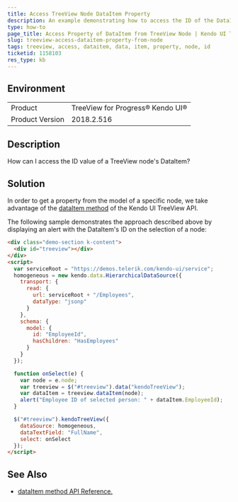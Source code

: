 ```yaml
---
title: Access TreeView Node DataItem Property 
description: An example demonstrating how to access the ID of the DataItem that corresponds to a TreeView node
type: how-to
page_title: Access Property of DataItem from TreeView Node | Kendo UI TreeView
slug: treeview-access-dataitem-property-from-node
tags: treeview, access, dataitem, data, item, property, node, id
ticketid: 1158103
res_type: kb
---
```


## Environment
<table>
 <tr>
  <td>Product</td>
  <td>TreeView for Progress® Kendo UI®</td>
 </tr>
 <tr>
  <td>Product Version</td>
  <td>2018.2.516</td>
 </tr>
</table>

## Description

How can I access the ID value of a TreeView node's DataItem?

## Solution

In order to get a property from the model of a specific node, we take advantage of the [dataItem method](https://docs.telerik.com/kendo-ui/api/javascript/ui/treeview/methods/dataitem#dataItem) of the Kendo UI TreeView API.

The following sample demonstrates the approach described above by displaying an alert with the DataItem's ID on the selection of a node:

```html
<div class="demo-section k-content">
  <div id="treeview"></div>
</div>
<script>
  var serviceRoot = "https://demos.telerik.com/kendo-ui/service";
  homogeneous = new kendo.data.HierarchicalDataSource({
    transport: {
      read: {
        url: serviceRoot + "/Employees",
        dataType: "jsonp"
      }
    },
    schema: {
      model: {
        id: "EmployeeId",
        hasChildren: "HasEmployees"
      }
    }
  });

  function onSelect(e) {
    var node = e.node;
    var treeview = $("#treeview").data("kendoTreeView");
    var dataItem = treeview.dataItem(node);
    alert("Employee ID of selected person: " + dataItem.EmployeeId);
  }

  $("#treeview").kendoTreeView({
    dataSource: homogeneous,
    dataTextField: "FullName",
    select: onSelect
  });
</script>
```

## See Also

* [dataItem method API Reference.](https://docs.telerik.com/kendo-ui/api/javascript/ui/treeview/methods/dataitem#dataItem)
